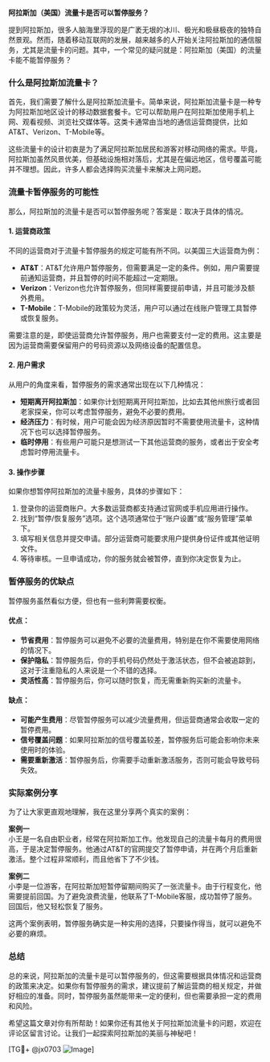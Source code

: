**阿拉斯加（美国）流量卡是否可以暂停服务？**

提到阿拉斯加，很多人脑海里浮现的是广袤无垠的冰川、极光和极昼极夜的独特自然景观。然而，随着移动互联网的发展，越来越多的人开始关注阿拉斯加的通信服务，尤其是流量卡的问题。其中，一个常见的疑问就是：阿拉斯加（美国）的流量卡能不能暂停服务？

### 什么是阿拉斯加流量卡？
首先，我们需要了解什么是阿拉斯加流量卡。简单来说，阿拉斯加流量卡是一种专为阿拉斯加地区设计的移动数据套餐卡。它可以帮助用户在阿拉斯加使用手机上网、观看视频、浏览社交媒体等。这类卡通常由当地的通信运营商提供，比如AT&T、Verizon、T-Mobile等。

这些流量卡的设计初衷是为了满足阿拉斯加居民和游客对移动网络的需求。毕竟，阿拉斯加虽然风景优美，但基础设施相对落后，尤其是在偏远地区，信号覆盖可能并不理想。因此，许多人都会选择购买流量卡来解决上网问题。

### 流量卡暂停服务的可能性
那么，阿拉斯加的流量卡是否可以暂停服务呢？答案是：取决于具体的情况。

#### 1. **运营商政策**
不同的运营商对于流量卡暂停服务的规定可能有所不同。以美国三大运营商为例：
- **AT&T**：AT&T允许用户暂停服务，但需要满足一定的条件。例如，用户需要提前通知运营商，并且暂停的时间不能超过一定期限。
- **Verizon**：Verizon也允许暂停服务，但同样需要提前申请，并且可能涉及额外费用。
- **T-Mobile**：T-Mobile的政策较为灵活，用户可以通过在线账户管理工具暂停或恢复服务。

需要注意的是，即使运营商允许暂停服务，用户也需要支付一定的费用。这主要是因为运营商需要保留用户的号码资源以及网络设备的配置信息。

#### 2. **用户需求**
从用户的角度来看，暂停服务的需求通常出现在以下几种情况：
- **短期离开阿拉斯加**：如果你计划短期离开阿拉斯加，比如去其他州旅行或者回老家探亲，你可以考虑暂停服务，避免不必要的费用。
- **经济压力**：有时候，用户可能会因为经济原因暂时不需要使用流量卡，这种情况下也可以选择暂停服务。
- **临时停用**：有些用户可能只是想测试一下其他运营商的服务，或者出于安全考虑暂时停用流量卡。

#### 3. **操作步骤**
如果你想暂停阿拉斯加的流量卡服务，具体的步骤如下：
1. 登录你的运营商账户。大多数运营商都支持通过官网或手机应用进行操作。
2. 找到“暂停/恢复服务”选项。这个选项通常位于“账户设置”或“服务管理”菜单下。
3. 填写相关信息并提交申请。部分运营商可能要求用户提供身份证件或其他证明文件。
4. 等待审核。一旦申请成功，你的服务就会被暂停，直到你决定恢复为止。

### 暂停服务的优缺点
暂停服务虽然看似方便，但也有一些利弊需要权衡。

#### 优点：
- **节省费用**：暂停服务可以避免不必要的流量费用，特别是在你不需要使用网络的情况下。
- **保护隐私**：暂停服务后，你的手机号码仍然处于激活状态，但不会被追踪到，这对于注重隐私的人来说是一个不错的选择。
- **灵活性高**：暂停服务后，你可以随时恢复，而无需重新购买新的流量卡。

#### 缺点：
- **可能产生费用**：尽管暂停服务可以减少流量费用，但运营商通常会收取一定的暂停费用。
- **信号覆盖问题**：如果阿拉斯加的信号覆盖较差，暂停服务后可能会影响你未来使用时的体验。
- **需要重新激活**：暂停服务后，你需要手动重新激活服务，否则可能会导致号码失效。

### 实际案例分享
为了让大家更直观地理解，我在这里分享两个真实的案例：

**案例一**  
小王是一名自由职业者，经常在阿拉斯加工作。他发现自己的流量卡每月的费用很高，于是决定暂停服务。他通过AT&T的官网提交了暂停申请，并在两个月后重新激活。整个过程非常顺利，而且他省下了不少钱。

**案例二**  
小李是一位游客，在阿拉斯加短暂停留期间购买了一张流量卡。由于行程变化，他需要提前回国。为了避免浪费流量，他联系了T-Mobile客服，成功暂停了服务。回国后，他又轻松恢复了服务。

这两个案例表明，暂停服务确实是一种实用的选择，只要操作得当，就可以避免不必要的麻烦。

### 总结
总的来说，阿拉斯加的流量卡是可以暂停服务的，但这需要根据具体情况和运营商的政策来决定。如果你有暂停服务的需求，建议提前了解运营商的相关规定，并做好相应的准备。同时，暂停服务虽然能带来一定的便利，但也需要承担一定的费用和风险。

希望这篇文章对你有所帮助！如果你还有其他关于阿拉斯加流量卡的问题，欢迎在评论区留言讨论。让我们一起探索阿拉斯加的美丽与神秘吧！

[TG💪+ @jx0703 ![Image](https://github.com/user-attachments/assets/dbca1d08-cadb-493c-b0ec-ad6f7a83f270)]